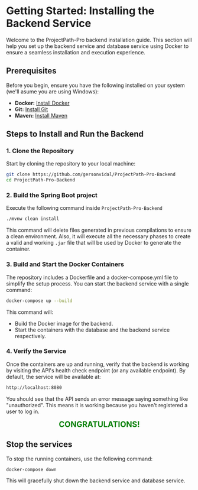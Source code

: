 # Getting Started: Installing the Backend Service

Welcome to the ProjectPath-Pro backend installation guide. This section will help you set up the backend service and database service using Docker to ensure a seamless installation and execution experience.

## Prerequisites 

Before you begin, ensure you have the following installed on your system (we'll asume you are using Windows):

- **Docker:** [Install Docker](https://www.docker.com/)
- **Git:** [Install Git](https://git-scm.com/downloads/win)
- **Maven:** [Install Maven](https://maven.apache.org/install.html)

## Steps to Install and Run the Backend

### 1. Clone the Repository

Start by cloning the repository to your local machine:

```bash
git clone https://github.com/gersonvidal/ProjectPath-Pro-Backend
cd ProjectPath-Pro-Backend
```

### 2. Build the Spring Boot project

Execute the following command inside `ProjectPath-Pro-Backend`

```bash
./mvnw clean install
```

This command will delete files generated in previous compilations to ensure a clean environment. Also, it will execute all the necessary phases to create a valid and working `.jar` file that will be used by Docker to generate the container.

### 3. Build and Start the Docker Containers

The repository includes a Dockerfile and a docker-compose.yml file to simplify the setup process. You can start the backend service with a single command:

```bash
docker-compose up --build
```

This command will:

- Build the Docker image for the backend.
- Start the containers with the database and the backend service respectively.

### 4. Verify the Service

Once the containers are up and running, verify that the backend is working by visiting the API's health check endpoint (or any available endpoint). By default, the service will be available at:

```bash
http://localhost:8080
``` 

You should see that the API sends an error message saying something like "unauthorized". This means it is working because you haven't registered a user to log in. 

<div style="color: green; font-weight: bold; font-size: 1.5em; text-align: center;">
    CONGRATULATIONS!
</div>

## Stop the services

To stop the running containers, use the following command:

```bash
docker-compose down
```

This will gracefully shut down the backend service and database service.